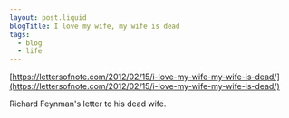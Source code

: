 ```yaml
---
layout: post.liquid
blogTitle: I love my wife, my wife is dead
tags:
  - blog
  - life
---
```


[https://lettersofnote.com/2012/02/15/i-love-my-wife-my-wife-is-dead/](https://lettersofnote.com/2012/02/15/i-love-my-wife-my-wife-is-dead/)

Richard Feynman's letter to his dead wife.
